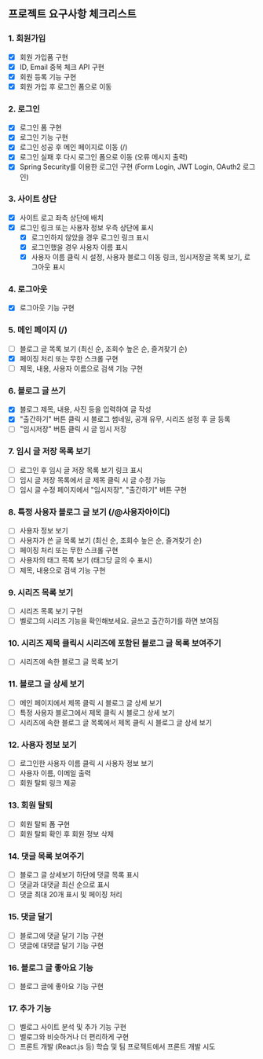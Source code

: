 ## 프로젝트 요구사항 체크리스트

### 1. 회원가입
- [x] 회원 가입폼 구현
- [x] ID, Email 중복 체크 API 구현
- [x] 회원 등록 기능 구현
- [x] 회원 가입 후 로그인 폼으로 이동

### 2. 로그인
- [x] 로그인 폼 구현
- [x] 로그인 기능 구현
- [x] 로그인 성공 후 메인 페이지로 이동 (/)
- [x] 로그인 실패 후 다시 로그인 폼으로 이동 (오류 메시지 출력)
- [x] Spring Security를 이용한 로그인 구현 (Form Login, JWT Login, OAuth2 로그인)

### 3. 사이트 상단
- [x] 사이트 로고 좌측 상단에 배치
- [x] 로그인 링크 또는 사용자 정보 우측 상단에 표시
    - [x] 로그인하지 않았을 경우 로그인 링크 표시
    - [x] 로그인했을 경우 사용자 이름 표시
    - [x] 사용자 이름 클릭 시 설정, 사용자 블로그 이동 링크, 임시저장글 목록 보기, 로그아웃 표시

### 4. 로그아웃
- [x] 로그아웃 기능 구현

### 5. 메인 페이지 (/)
- [ ] 블로그 글 목록 보기 (최신 순, 조회수 높은 순, 즐겨찾기 순)
- [x] 페이징 처리 또는 무한 스크롤 구현
- [ ] 제목, 내용, 사용자 이름으로 검색 기능 구현

### 6. 블로그 글 쓰기
- [x] 블로그 제목, 내용, 사진 등을 입력하여 글 작성
- [x] "출간하기" 버튼 클릭 시 블로그 썸네일, 공개 유무, 시리즈 설정 후 글 등록
- [ ] "임시저장" 버튼 클릭 시 글 임시 저장

### 7. 임시 글 저장 목록 보기
- [ ] 로그인 후 임시 글 저장 목록 보기 링크 표시
- [ ] 임시 글 저장 목록에서 글 제목 클릭 시 글 수정 가능
- [ ] 임시 글 수정 페이지에서 "임시저장", "출간하기" 버튼 구현

### 8. 특정 사용자 블로그 글 보기 (/@사용자아이디)
- [ ] 사용자 정보 보기
- [ ] 사용자가 쓴 글 목록 보기 (최신 순, 조회수 높은 순, 즐겨찾기 순)
- [ ] 페이징 처리 또는 무한 스크롤 구현
- [ ] 사용자의 태그 목록 보기 (태그당 글의 수 표시)
- [ ] 제목, 내용으로 검색 기능 구현

### 9. 시리즈 목록 보기
- [ ] 시리즈 목록 보기 구현
- [ ] 벨로그의 시리즈 기능을 확인해보세요. 글쓰고 출간하기를 하면 보여짐

### 10. 시리즈 제목 클릭시 시리즈에 포함된 블로그 글 목록 보여주기
- [ ] 시리즈에 속한 블로그 글 목록 보기

### 11. 블로그 글 상세 보기
- [ ] 메인 페이지에서 제목 클릭 시 블로그 글 상세 보기
- [ ] 특정 사용자 블로그에서 제목 클릭 시 블로그 상세 보기
- [ ] 시리즈에 속한 블로그 글 목록에서 제목 클릭 시 블로그 글 상세 보기

### 12. 사용자 정보 보기
- [ ] 로그인한 사용자 이름 클릭 시 사용자 정보 보기
- [ ] 사용자 이름, 이메일 출력
- [ ] 회원 탈퇴 링크 제공

### 13. 회원 탈퇴
- [ ] 회원 탈퇴 폼 구현
- [ ] 회원 탈퇴 확인 후 회원 정보 삭제

### 14. 댓글 목록 보여주기
- [ ] 블로그 글 상세보기 하단에 댓글 목록 표시
- [ ] 댓글과 대댓글 최신 순으로 표시
- [ ] 댓글 최대 20개 표시 및 페이징 처리

### 15. 댓글 달기
- [ ] 블로그에 댓글 달기 기능 구현
- [ ] 댓글에 대댓글 달기 기능 구현

### 16. 블로그 글 좋아요 기능
- [ ] 블로그 글에 좋아요 기능 구현

### 17. 추가 기능
- [ ] 벨로그 사이트 분석 및 추가 기능 구현
- [ ] 벨로그와 비슷하거나 더 편리하게 구현
- [ ] 프론트 개발 (React.js 등) 학습 및 팀 프로젝트에서 프론트 개발 시도
